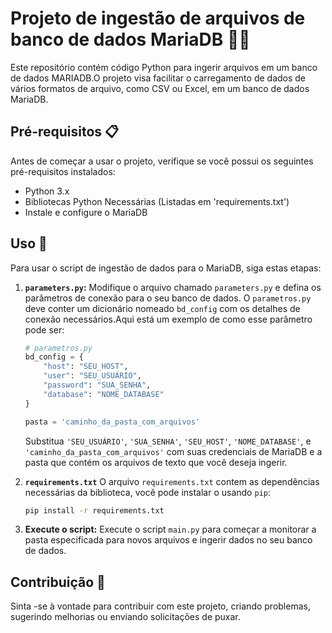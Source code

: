 # Projeto de ingestão de arquivos de banco de dados MariaDB 🐍📁

Este repositório contém código Python para ingerir arquivos em um banco de dados MARIADB.O projeto visa facilitar o carregamento de dados de vários formatos de arquivo, como CSV ou Excel, em um banco de dados MariaDB.

## Pré-requisitos 📋

Antes de começar a usar o projeto, verifique se você possui os seguintes pré-requisitos instalados:

- Python 3.x
- Bibliotecas Python Necessárias (Listadas em 'requirements.txt')
- Instale e configure o MariaDB

## Uso 🚀

Para usar o script de ingestão de dados para o MariaDB, siga estas etapas:

1. **`parameters.py`:** Modifique o arquivo chamado `parameters.py` e defina os parâmetros de conexão para o seu banco de dados. O `parametros.py` deve conter um dicionário nomeado `bd_config` com os detalhes de conexão necessários.Aqui está um exemplo de como esse parâmetro pode ser:

    ```python
    # parametros.py
    bd_config = {
        "host": "SEU_HOST",
        "user": "SEU_USUÁRIO",
        "password": "SUA_SENHA",
        "database": "NOME_DATABASE"
    }

    pasta = 'caminho_da_pasta_com_arquivos'
    ```

    Substitua `'SEU_USUÁRIO'`, `'SUA_SENHA'`, `'SEU_HOST'`, `'NOME_DATABASE'`, e `'caminho_da_pasta_com_arquivos'` com suas credenciais de MariaDB e a pasta que contém os arquivos de texto que você deseja ingerir.

2. **`requirements.txt`** O arquivo `requirements.txt` contem as dependências necessárias da biblioteca, você pode instalar o usando `pip`:

    ```bash
    pip install -r requirements.txt
    ```

3. **Execute o script:** Execute o script `main.py` para começar a monitorar a pasta especificada para novos arquivos e ingerir dados no seu banco de dados.

## Contribuição 🤝

Sinta -se à vontade para contribuir com este projeto, criando problemas, sugerindo melhorias ou enviando solicitações de puxar.
